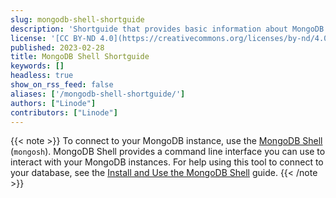 ```yaml
---
slug: mongodb-shell-shortguide
description: 'Shortguide that provides basic information about MongoDB Shell'
license: '[CC BY-ND 4.0](https://creativecommons.org/licenses/by-nd/4.0)'
published: 2023-02-28
title: MongoDB Shell Shortguide
keywords: []
headless: true
show_on_rss_feed: false
aliases: ['/mongodb-shell-shortguide/']
authors: ["Linode"]
contributors: ["Linode"]
---
```


{{< note >}}
To connect to your MongoDB instance, use the [MongoDB Shell](https://www.mongodb.com/products/shell) (`mongosh`). MongoDB Shell provides a command line interface you can use to interact with your MongoDB instances. For help using this tool to connect to your database, see the [Install and Use the MongoDB Shell](/docs/guides/mongodb-community-shell-installation/) guide.
{{< /note >}}